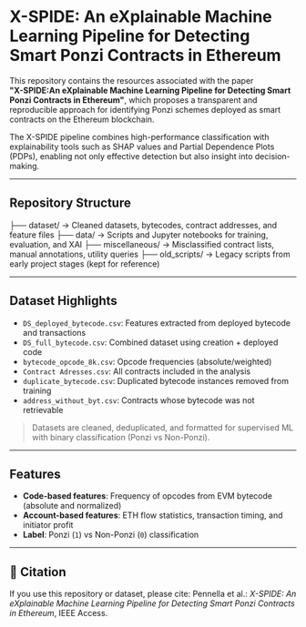 # X-SPIDE: An eXplainable Machine Learning Pipeline for Detecting Smart Ponzi Contracts in Ethereum

This repository contains the resources associated with the paper  
**"X-SPIDE:An eXplainable Machine Learning Pipeline for Detecting Smart Ponzi Contracts in Ethereum"**, which proposes a transparent and reproducible approach for identifying Ponzi schemes deployed as smart contracts on the Ethereum blockchain.

The X-SPIDE pipeline combines high-performance classification with explainability tools such as SHAP values and Partial Dependence Plots (PDPs), enabling not only effective detection but also insight into decision-making.

---

## Repository Structure

├── dataset/ → Cleaned datasets, bytecodes, contract addresses, and feature files
├── data/ → Scripts and Jupyter notebooks for training, evaluation, and XAI
├── miscellaneous/ → Misclassified contract lists, manual annotations, utility queries
├── old_scripts/ → Legacy scripts from early project stages (kept for reference)

---

## Dataset Highlights

- `DS_deployed_bytecode.csv`: Features extracted from deployed bytecode and transactions  
- `DS_full_bytecode.csv`: Combined dataset using creation + deployed code  
- `bytecode_opcode_8k.csv`: Opcode frequencies (absolute/weighted)  
- `Contract Adresses.csv`: All contracts included in the analysis  
- `duplicate_bytecode.csv`: Duplicated bytecode instances removed from training  
- `address_without_byt.csv`: Contracts whose bytecode was not retrievable  

> Datasets are cleaned, deduplicated, and formatted for supervised ML with binary classification (Ponzi vs Non-Ponzi).

---

## Features

- **Code-based features**: Frequency of opcodes from EVM bytecode (absolute and normalized)  
- **Account-based features**: ETH flow statistics, transaction timing, and initiator profit  
- **Label**: Ponzi (`1`) vs Non-Ponzi (`0`) classification  

---

## 📘 Citation

If you use this repository or dataset, please cite: Pennella et al.: *X-SPIDE: An eXplainable Machine Learning Pipeline for Detecting Smart Ponzi Contracts in Ethereum*, IEEE Access.





